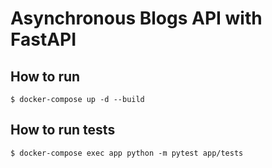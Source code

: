 # Asynchronous Blogs API with FastAPI

## How to run

````
$ docker-compose up -d --build
````

## How to run tests

````
$ docker-compose exec app python -m pytest app/tests
````
